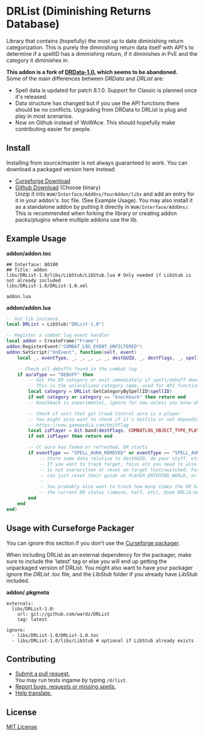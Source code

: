 # DRList (Diminishing Returns Database)
Library that contains (hopefully) the most up to date diminishing return categorization. This is purely the diminishing return data itself with API's to determine if a spellID has a diminishing return, if it diminishes in PvE and the category it diminishes in.
  
**This addon is a fork of [DRData-1.0.](https://www.wowace.com/projects/drdata-1-0) which seems to be abandoned.**  
Some of the main differences between *DRData* and *DRList* are:
- Spell data is updated for patch 8.1.0. Support for Classic is planned once it's released.
- Data structure has changed but if you use the API functions there should be no conflicts. Upgrading from DRData to DRList is plug and play in most scenarios.
- Now on Github instead of WoWAce. This should hopefully make contributing easier for people.

## Install
Installing from source/master is not always guaranteed to work. You can download a packaged version here instead:
- [Curseforge Download](https://wow.curseforge.com/projects/drlist-1-0)  
- [Github Download](https://github.com/wardz/drlist/releases) (Choose binary)  
Unzip it into ```WoW/Interface/AddOns/YourAddon/libs``` and add an entry for it in your addon's .toc file. (See Example Usage).
You may also install it as a standalone addon by putting it directly in ```WoW/Interface/AddOns/```. This is recommended when
forking the library or creating addon packs/plugins where multiple addons use the lib.

## Example Usage
**addon/addon.toc**
```
## Interface: 80100
## Title: addon
libs/DRList-1.0/libs/LibStub/LibStub.lua # Only needed if LibStub is not already included
libs/DRList-1.0/DRList-1.0.xml

addon.lua
```

**addon/addon.lua**
```lua
-- Get lib instance.
local DRList = LibStub("DRList-1.0")

-- Register a combat log event handler
local addon = CreateFrame("Frame")
addon:RegisterEvent("COMBAT_LOG_EVENT_UNFILTERED")
addon:SetScript("OnEvent", function(self, event)
    local _, eventType, _, _, _, _, _, destGUID, _, destFlags, _, spellID, _, _, auraType = CombatLogGetCurrentEventInfo()

    -- Check all debuffs found in the combat log
    if auraType == "DEBUFF" then
        -- Get the DR category or exit immediately if spell/debuff doesn't have a DR
        -- This is the unlocalized category name, used for API functions.
        local category = DRList:GetCategoryBySpellID(spellID)
        if not category or category == "knockback" then return end
        -- knockback is experimental, ignore for now unless you know what you're doing

        -- Check if unit that got Crowd Control aura is a player
        -- You might also want to check if it's hostile or not depending on your needs
        -- https://wow.gamepedia.com/UnitFlag
        local isPlayer = bit.band(destFlags, COMBATLOG_OBJECT_TYPE_PLAYER) ~= 0
        if not isPlayer then return end

        -- CC aura has faded or refreshed, DR starts
        if eventType == "SPELL_AURA_REMOVED" or eventType == "SPELL_AURA_REFRESH" then
            -- Store some data relative to destGUID, do your stuff, etc, then make sure to wipe it after 18s (DRList:GetResetTime())
            -- If you want to track target, focus etc you need to also keep track of every guid so that data
            -- is not overwritten or reset on target lost/switched. For static units such as arena123, you
            -- can just reset their guids on PLAYER_ENTERING_WORLD, or GROUP_ROSTER_UPDATE for party members.
            --
            -- You probably also want to track how many times the DR has been triggered for a guid so you can get
            -- the current DR status (immune, half, etc), @see DRLib:GetNextDR()
        end
    end
end)
```

## Usage with Curseforge Packager
You can ignore this section if you don't use the [Curseforge packager](https://authors.curseforge.com/knowledge-base/world-of-warcraft/527-preparing-the-packagemeta-file).
  
When including DRList as an external dependency for the packager, make sure to include the 'latest' tag or else you will end up getting the unpackaged version of DRList.
You might also want to have your packager ignore the *DRList* .toc file, and the *LibStub* folder if you already have *LibStub* included.
  
**addon/.pkgmeta**
```
externals:
  libs/DRList-1.0:
    url: git://github.com/wardz/DRList
    tag: latest

ignore:
  - libs/DRList-1.0/DRList-1.0.toc
  - libs/DRList-1.0/libs/LibStub # optional if LibStub already exists
```

## Contributing
- [Submit a pull request.](https://gist.github.com/Chaser324/ce0505fbed06b947d962)  
  You may run tests ingame by typing ```/drlist```.  
- [Report bugs, requests or missing spells.](https://github.com/wardz/drlist-1.0/issues)
- [Help translate.](https://wow.curseforge.com/projects/drlist-1-0/localization)

## License
[MIT License](https://opensource.org/licenses/mit-license.php).
